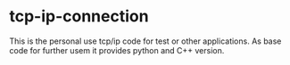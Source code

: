 # tcp-ip-connection
This is the personal use tcp/ip code for test or other applications. As base code for further usem it provides python and C++ version.
